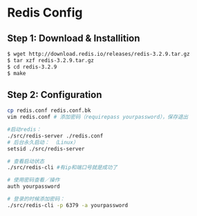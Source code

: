 # Redis Config

## Step 1: Download & Installition

```bash
$ wget http://download.redis.io/releases/redis-3.2.9.tar.gz
$ tar xzf redis-3.2.9.tar.gz
$ cd redis-3.2.9
$ make
```

## Step 2: Configuration

```bash
cp redis.conf redis.conf.bk
vim redis.conf # 添加密码（requirepass yourpassword），保存退出

#启动redis：
./src/redis-server ./redis.conf
# 后台永久启动： （Linux）
setsid ./src/redis-server

# 查看启动状态
./src/redis-cli #有ip和端口号就是成功了

# 使用密码查看／操作
auth yourpassword

# 登录的时候添加密码：
./src/redis-cli -p 6379 -a yourpassword
```